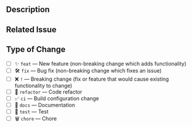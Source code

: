 <!--
  Thanks for contributing!

  Provide a description of your changes below and a general summary in the
  title.

  Please look at the following checklist to ensure that your PR can be accepted
  quickly:
-->

## Description

<!--- Describe your changes in detail -->

## Related Issue

<!--- Link the relevant issue here -->

## Type of Change

<!--- Put an `x` in all the boxes that apply: -->

- [ ] ✨ `feat` — New feature (non-breaking change which adds functionality)
- [ ] 🛠️ `fix` — Bug fix (non-breaking change which fixes an issue)
- [ ] ❌ `!` — Breaking change (fix or feature that would cause existing functionality to change)
- [ ] 🧹 `refactor` — Code refactor
- [ ] ✅ `ci` — Build configuration change
- [ ] 📝 `docs` — Documentation
- [ ] 🧪 `test` — Test
- [ ] 🗑️ `chore` — Chore
